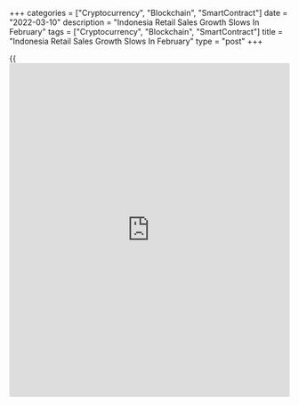 +++
categories = ["Cryptocurrency", "Blockchain", "SmartContract"]
date = "2022-03-10"
description = "Indonesia Retail Sales Growth Slows In February"
tags = ["Cryptocurrency", "Blockchain", "SmartContract"]
title = "Indonesia Retail Sales Growth Slows In February"
type = "post"
+++

{{<iframe id="large-banner" src="https://www.bounty.group/#slide=8.0" width="100%" height="600" scrolling="no" style="border: 0px solid rgb(216, 221, 230); border-radius: 3px;">}}

Indonesia's retail sales rose at a softer pace in February led by weaker
sales of spare parts and accessories, and food, beverages and tobacco,
data from Bank Indonesia showed on Thursday.

The retail sales index increased 14.5 percent yearly in February, after
a 15.2 percent rise in January. In December, sales grew 13.8 percent.

Retail sales grew for a fifth straight month.

On a monthly basis, retail sales declined 3.2 percent in February,
following a 3.1 percent drop in the previous month. Sales fell for the
second straight month.

The monthly sales deteriorated as broad declines were seen in sales of
cultural and recreational goods, spare parts and accessories, automotive
fuels in the backdrop of lower public demand, limited supply and
inclement weather conditions.

In [terms](https://www.fintechee.com/terms/) of price, retailers expect inflationary pressures to build-up
in April before dissipating in July.

For comments and feedback [contact](https://www.playgroundfx.com/contact/): editorial@rtt[news](https://www.letsplayfx.com/blog/forex-news-website/).com

[Economic News][1]

 **What parts of the world are seeing the best (and worst) economic
performances lately? Click[here][2] to check out our [Econ Scorecard][2]
and find out! See up-to-the-moment [ranking](https://www.playgroundfx.com/blog/crypto-exchange-ranking/)s for the best and worst
performers in [GDP][2], [unemployment rate][3], [inflation][4] and much
more.**

   1. www.rtt[news](https://www.letsplayfx.com/blog/forex-news-website/).com/Content/EconomicNews.aspx
   2. www.rtt[news](https://www.letsplayfx.com/blog/forex-news-website/).com/economic-scorecard/world-rank/GDP/highest-performance.aspx
   3. www.rtt[news](https://www.letsplayfx.com/blog/forex-news-website/).com/economic-scorecard/world-rank/unemployment-rate/lowest-performance.aspx
   4. www.rtt[news](https://www.letsplayfx.com/blog/forex-news-website/).com/economic-scorecard/world-rank/CPI/highest-performance.aspx